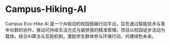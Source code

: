 # Campus-Hiking-AI
Campus Eco-Hike AI 是一个AI驱动的校园低碳行动平台，旨在通过智能技术与青年社群的协作，推动可持续生活方式与碳排放的精准管理。项目以校园徒步活动为载体，结合AI算法与互助机制，激励学生群体参与环保行动，共建绿色未来。
